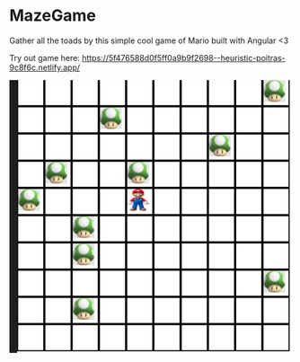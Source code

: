 # MazeGame

Gather all the toads by this simple cool game of Mario built with Angular  <3

Try out game here: https://5f476588d0f5ff0a9b9f2698--heuristic-poitras-9c8f6c.netlify.app/

![](https://github.com/sksaifuddin/mario-puzzle-game/blob/master/src/assets/puzzle-image.PNG)
